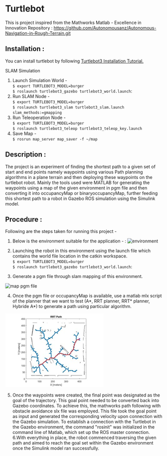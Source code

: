 
# Turtlebot
This is project inspired from the Mathworks Matlab - Excellence in Innovation Repository :
https://github.com/Autonomousanz/Autonomous-Navigation-in-Rough-Terrain.git
## Installation :
You can install turtlebot by following
[Turtlebot3 Installation Tutorial.](https://emanual.robotis.com/docs/en/platform/turtlebot3/simulation/)

SLAM Simulation
1. Launch Simulation World -<br>
`$ export TURTLEBOT3_MODEL=burger`<br>
`$ roslaunch turtlebot3_gazebo turtlebot3_world.launch`: 
3. Run SLAM Node -<br>
`$ export TURTLEBOT3_MODEL=burger`<br>
`$ roslaunch turtlebot3_slam turtlebot3_slam.launch slam_methods:=gmapping`
4. Run Teleoperation Node -<br>
  `$ export TURTLEBOT3_MODEL=burger`<br>
`$ roslaunch turtlebot3_teleop turtlebot3_teleop_key.launch`
6. Save Map -<br>
`$ rosrun map_server map_saver -f ~/map`

## Description :
The project is an experiment of finding the shortest path to a given set of start and end points namely waypoints using various Path planning algorithms in a plane terrain and then deploying these waypoints on the turtlebot robot. Mainly the tools used were MATLAB for generating the waypoints using a map of the given environment in pgm file and then converting it into occupancyMap or binaryoccupancyMap, further feeding this shortest path to a robot in Gazebo ROS simulation using the Simulink model.

## Procedure :
Following are the steps taken for running this project -
1. Below is the environment suitable for the application - :
![environment](matlab_turtlebot_world.png)

2. Launching the robot in this environment using the launch file which contains the world file location in the catkin workspace.<br>
`$ export TURTLEBOT3_MODEL=burger`<br>
`$ roslaunch turtlebot3_gazebo turtlebot3_world.launch`: 
  
3. Generate a pgm file through slam mapping of this environment.

![map pgm file](map.pgm)

4. Once the pgm file or occupancyMap is available, use a matlab mlx script of the planner that we want to test (A*, RRT planner, RRT* planner, Hybride A*) to generate a path using particular algorithm.

![Planner path generated](https://github.com/Autonomousanz/Autonomous-Navigation-in-Rough-Terrain/blob/master/Pictures/Picture1.jpg)

5. Once the waypoints were created, the final point was designated as the goal of the trajectory. This goal point needed to be converted back into Gazebo coordinates. To achieve this, the mathworks path following with obstacle avoidance slx file was employed. This file took the goal point as input and generated the corresponding velocity upon connection with the Gazebo simulation. To establish a connection with the Turtlebot in the Gazebo environment, the command "rosinit" was initialized in the command line of Matlab, which set up the ROS master connection.
6.With everything in place, the robot commenced traversing the given path and aimed to reach the goal set within the Gazebo environment once the Simulink model ran successfully.
